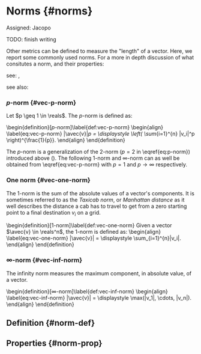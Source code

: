 # Norms {#norms}

Assigned: Jacopo

TODO: finish writing

Other metrics can be defined to measure the "length" of a vector. Here, we report some commonly used norms. For a more in depth discussion of what consitutes a norm, and their properties:

see: [](#norms),

see also: [](#bib:norms)

### $p$-norm {#vec-p-norm}

Let $p \geq 1 \in \reals$. The $p$-norm is defined as: 

\begin{definition}[$p$-norm]\label{def:vec-p-norm}
\begin{align} \label{eq:vec-p-norm}
\|\avec{v}\|_p = \displaystyle \left( \sum_{i=1}^{n} |v_i|^p \right)^{\frac{1}{p}}.
\end{align}
\end{definition}

The $p$-norm is a generalization of the $2$-norm ($p=2$ in \eqref{eq:p-norm}) introduced above ([](#vec-2-norm)). The following $1$-norm and $\infty$-norm can as well be obtained from \eqref{eq:vec-p-norm} with $p=1$ and $p \rightarrow \infty$ respectively.

### One norm {#vec-one-norm}

The $1$-norm is the sum of the absolute values of a vector's components. It is sometimes referred to as the _Taxicab norm_, or _Manhattan distance_ as it well describes the distance a cab has to travel to get from a zero starting point to a final destination $v_i$ on a grid.

\begin{definition}[$1$-norm]\label{def:vec-one-norm}
Given a vector $\avec{v} \in \reals^n$, the $1$-norm is defined as:
\begin{align} \label{eq:vec-one-norm}
\|\avec{v}\| = \displaystyle \sum_{i=1}^{n}|v_i|.
\end{align}
\end{definition}

### $\infty$-norm {#vec-inf-norm}

The infinity norm measures the maximum component, in absolute value, of a vector. 

\begin{definition}[$\infty$-norm]\label{def:vec-inf-norm}
\begin{align} \label{eq:vec-inf-norm}
\|\avec{v}\| = \displaystyle \max(|v_1|, \cdots, |v_n|).
\end{align}
\end{definition}


## Definition {#norm-def}

## Properties {#norm-prop}
